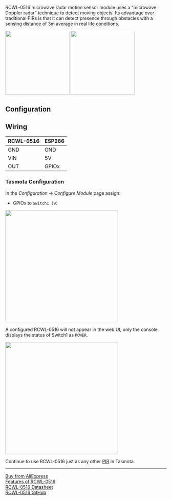 RCWL-0516 microwave radar motion sensor module uses a “microwave Doppler radar” technique to detect moving objects. Its advantage over traditional PIRs is that it can detect presence through obstacles with a sensing distance of 3m average in real life conditions.


<img src="https://raw.githubusercontent.com/arendst/arendst.github.io/master/media/wemos/rcwl0516-microwave-radar-sensor-front.jpg" width=200>
<img src="https://raw.githubusercontent.com/arendst/arendst.github.io/master/media/wemos/rcwl0516-microwave-radar-sensor-back.jpg"  width=200>

## Configuration
## Wiring
| RCWL-0516   | ESP266 |
|---|---|
|GND   |GND   |
|VIN   |5V   |
|OUT  | GPIOx   |

### Tasmota Configuration
In the _Configuration -> Configure Module_ page assign:
- GPIOx to `Switch1 (9)`   


<img src="https://raw.githubusercontent.com/arendst/arendst.github.io/master/media/wemos/wemos-rcwl0516-config-marked.jpg" width=350>

A configured RCWL-0516 will not appear in the web UI, only the console displays the status of Switch1 as `POWER`.

<img src="https://raw.githubusercontent.com/arendst/arendst.github.io/master/media/wemos/wemos-rcwl0516-console-marked.jpg" width=350>

Continue to use RCWL-0516 just as any other [PIR](PIR-Motion-Sensors) in Tasmota.

---
[Buy from AliExpress](https://aliexpress.com/item/RCWL-0516-microwave-radar-sensor-module-Human-body-induction-switch-module-Intelligent-sensor/32816228153.html)   
[Features of RCWL-0516](https://www.electroschematics.com/get-started-microwave-radar-motion-sensor/)   
[RCWL-0516 Datasheet](https://ita.ovh/files/rcwl-0516.pdf)   
[RCWL-0516 GitHub](https://github.com/jdesbonnet/RCWL-0516)    

